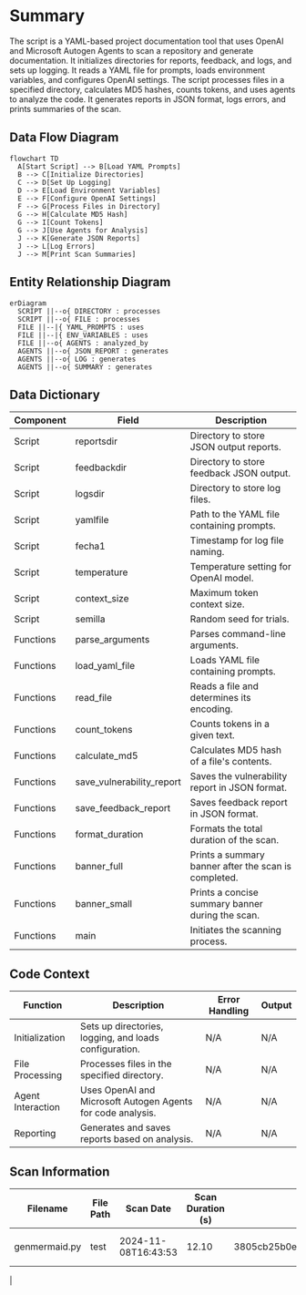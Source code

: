 # Summary

The script is a YAML-based project documentation tool that uses OpenAI and Microsoft Autogen Agents to scan a repository and generate documentation. It initializes directories for reports, feedback, and logs, and sets up logging. It reads a YAML file for prompts, loads environment variables, and configures OpenAI settings. The script processes files in a specified directory, calculates MD5 hashes, counts tokens, and uses agents to analyze the code. It generates reports in JSON format, logs errors, and prints summaries of the scan.

## Data Flow Diagram

```mermaid
flowchart TD
  A[Start Script] --> B[Load YAML Prompts]
  B --> C[Initialize Directories]
  C --> D[Set Up Logging]
  D --> E[Load Environment Variables]
  E --> F[Configure OpenAI Settings]
  F --> G[Process Files in Directory]
  G --> H[Calculate MD5 Hash]
  G --> I[Count Tokens]
  G --> J[Use Agents for Analysis]
  J --> K[Generate JSON Reports]
  J --> L[Log Errors]
  J --> M[Print Scan Summaries]
```

## Entity Relationship Diagram

```mermaid
erDiagram
  SCRIPT ||--o{ DIRECTORY : processes
  SCRIPT ||--o{ FILE : processes
  FILE ||--|{ YAML_PROMPTS : uses
  FILE ||--|{ ENV_VARIABLES : uses
  FILE ||--o{ AGENTS : analyzed_by
  AGENTS ||--o{ JSON_REPORT : generates
  AGENTS ||--o{ LOG : generates
  AGENTS ||--o{ SUMMARY : generates
```

## Data Dictionary

| Component | Field | Description |
|-----------|-------|-------------|
| Script | reportsdir | Directory to store JSON output reports. |
| Script | feedbackdir | Directory to store feedback JSON output. |
| Script | logsdir | Directory to store log files. |
| Script | yamlfile | Path to the YAML file containing prompts. |
| Script | fecha1 | Timestamp for log file naming. |
| Script | temperature | Temperature setting for OpenAI model. |
| Script | context_size | Maximum token context size. |
| Script | semilla | Random seed for trials. |
| Functions | parse_arguments | Parses command-line arguments. |
| Functions | load_yaml_file | Loads YAML file containing prompts. |
| Functions | read_file | Reads a file and determines its encoding. |
| Functions | count_tokens | Counts tokens in a given text. |
| Functions | calculate_md5 | Calculates MD5 hash of a file's contents. |
| Functions | save_vulnerability_report | Saves the vulnerability report in JSON format. |
| Functions | save_feedback_report | Saves feedback report in JSON format. |
| Functions | format_duration | Formats the total duration of the scan. |
| Functions | banner_full | Prints a summary banner after the scan is completed. |
| Functions | banner_small | Prints a concise summary banner during the scan. |
| Functions | main | Initiates the scanning process. |

## Code Context

| Function | Description | Error Handling | Output |
|----------|-------------|----------------|--------|
| Initialization | Sets up directories, logging, and loads configuration. | N/A | N/A |
| File Processing | Processes files in the specified directory. | N/A | N/A |
| Agent Interaction | Uses OpenAI and Microsoft Autogen Agents for code analysis. | N/A | N/A |
| Reporting | Generates and saves reports based on analysis. | N/A | N/A |

## Scan Information

| Filename | File Path | Scan Date | Scan Duration (s) | MD5 Hash | Total Tokens | Total Cost (USD) | Lines of Code | Scan Type |
|----------|-----------|-----------|------------------|----------|--------------|-----------------|---------------|-----------|
| genmermaid.py | test | 2024-11-08T16:43:53 | 12.10 | 3805cb25b0ea00fd34951182da4252eb | 6207 | $0.02176 | 382 | DOCUMENTING SOURCE CODE IN MERMAID.JS
 |
